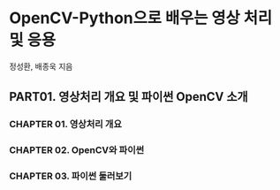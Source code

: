 # OpenCV-Python으로 배우는 영상 처리 및 응용
정성환, 배종욱 지음

## PART01. 영상처리 개요 및 파이썬 OpenCV 소개
### CHAPTER 01. 영상처리 개요
### CHAPTER 02. OpenCV와 파이썬
### CHAPTER 03. 파이썬 둘러보기

